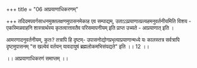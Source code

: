+++
title = "06 आप्रयाणाधिकरणम्"

+++
तदिदमपवर्गसाधनमुक्तलक्षणमुपासनमेकाह एव सम्पाद्यम्, उताऽऽप्रयाणात्प्रत्यहमनुवर्तनीयमिति विशय - एकस्मिन्नवाहनि शास्त्रार्थस्य कृतत्वात्तावतैव परिसमापनीयम् इति प्राप्त उच्यते - आप्रयाणात् इति ।

आमरणादनुवर्तनीयम्, कुतः? तत्रापि हि दृष्टम्- उपासनोद्योगप्रभृत्याप्रयाणान्मध्ये यः कालस्तत्र सर्वत्रापि दृष्टमुपासनम् "स खल्वेवं वर्तयन् यावदायुषं ब्रह्मलोकमभिसंपद्यते" इति ।। 12 ।।

।। आप्रयाणाधिकरणं समाप्तम् ।।